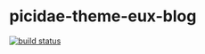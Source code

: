 # picidae-theme-eux-blog

[![build status](https://img.shields.io/travis/be-fe/picidae-theme-eux-blog/master.svg?style=flat-square)](https://travis-ci.org/be-fe/picidae-theme-eux-blog)
